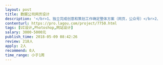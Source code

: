 ```yaml
---                
layout: post       
title: 数据公司网页设计           
description: '</br>1、独立完成创意和策划工作确定整体方案（网页，公众号）</br>2、负责线上活动相关的视觉设计</br>3、公众号的图文设计</br>任职要求：</br>1、有较强的美术功底和出色的网页平面设计审美功力（手绘可加分）；</br>2、能够熟练使用Photoshop、AI、Dreamweaver等设计工具；</br>3、能够独立完成整个页面设计并保证的网页品味品质；</br>4、有科技、金融类公司设计经验优先；</br>5、有独立完成的成熟作品</br>'     
contenturl: https://pro.lagou.com/project/7750.html      
tags: [UI设计,Photoshop,网站设计]            
salary: 3000-5000元          
publish_time: 2018-05-09 08:42:26         
review: 218人                   
apply: 2人                   
recommend: 0人                   
time_range: 小于1周              
---                 
```

